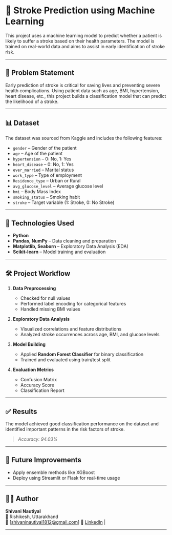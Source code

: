 # 🧠 Stroke Prediction using Machine Learning

This project uses a machine learning model to predict whether a patient is likely to suffer a stroke based on their health parameters. The model is trained on real-world data and aims to assist in early identification of stroke risk.

---

## 📌 Problem Statement

Early prediction of stroke is critical for saving lives and preventing severe health complications. Using patient data such as age, BMI, hypertension, heart disease, etc., this project builds a classification model that can predict the likelihood of a stroke.

---

## 📊 Dataset

The dataset was sourced from Kaggle and includes the following features:

- `gender` – Gender of the patient  
- `age` – Age of the patient  
- `hypertension` – 0: No, 1: Yes  
- `heart_disease` – 0: No, 1: Yes  
- `ever_married` – Marital status  
- `work_type` – Type of employment  
- `Residence_type` – Urban or Rural  
- `avg_glucose_level` – Average glucose level  
- `bmi` – Body Mass Index  
- `smoking_status` – Smoking habit  
- `stroke` – Target variable (1: Stroke, 0: No Stroke)

---

## 🧠 Technologies Used

- **Python**
- **Pandas, NumPy** – Data cleaning and preparation
- **Matplotlib, Seaborn** – Exploratory Data Analysis (EDA)
- **Scikit-learn** – Model training and evaluation

---

## 🛠️ Project Workflow

1. **Data Preprocessing**
   - Checked for null values
   - Performed label encoding for categorical features
   - Handled missing BMI values

2. **Exploratory Data Analysis**
   - Visualized correlations and feature distributions
   - Analyzed stroke occurrences across age, BMI, and glucose levels

3. **Model Building**
   - Applied **Random Forest Classifier** for binary classification
   - Trained and evaluated using train/test split

4. **Evaluation Metrics**
   - Confusion Matrix
   - Accuracy Score
   - Classification Report

---

## ✅ Results

The model achieved good classification performance on the dataset and identified important patterns in the risk factors of stroke.

> *Accuracy: 94.03%*

---

## 🚀 Future Improvements

- Apply ensemble methods like XGBoost
- Deploy using Streamlit or Flask for real-time usage

---

## 👩‍💻 Author

**Shivani Nautiyal**  
📍 Rishikesh, Uttarakhand  
📧 [shivaninautiyal1812@gmail.com] 
🔗 [LinkedIn](https://www.linkedin.com/in/shivani-nautiyal-18xyz) | 

---
